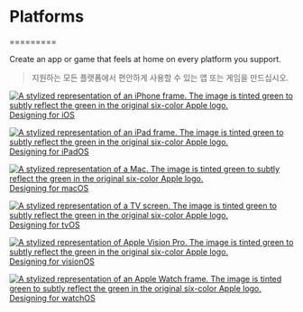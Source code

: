   
# **Platforms**  

=========



Create an app or game that feels at home on every platform you support.  

> 지원하는 모든 플랫폼에서 편안하게 사용할 수 있는 앱 또는 게임을 만드십시오.
>

[![A stylized representation of an iPhone frame. The image is tinted green to subtly reflect the green in the original six-color Apple logo.](https://docs-assets.developer.apple.com/published/ac38957475654c7811bb0e2001242c6b/platforms-designing-for-ios-thumbnail@2x.png) Designing for iOS](/design/human-interface-guidelines/designing-for-ios)

[![A stylized representation of an iPad frame. The image is tinted green to subtly reflect the green in the original six-color Apple logo.](https://docs-assets.developer.apple.com/published/2d73dfa7931a035fd311f6f2495f75e8/platforms-designing-for-ipados-thumbnail@2x.png) Designing for iPadOS](/design/human-interface-guidelines/designing-for-ipados)

[![A stylized representation of a Mac. The image is tinted green to subtly reflect the green in the original six-color Apple logo.](https://docs-assets.developer.apple.com/published/7b715538f806950fbc3d37fb8a07c5f8/platforms-designing-for-macos-thumbnail@2x.png) Designing for macOS](/design/human-interface-guidelines/designing-for-macos)

[![A stylized representation of a TV screen. The image is tinted green to subtly reflect the green in the original six-color Apple logo.](https://docs-assets.developer.apple.com/published/6afc96467783d4a828969e346841ff38/platforms-designing-for-tvos-thumbnail@2x.png) Designing for tvOS](/design/human-interface-guidelines/designing-for-tvos)

[![A stylized representation of Apple Vision Pro. The image is tinted green to subtly reflect the green in the original six-color Apple logo.](https://docs-assets.developer.apple.com/published/21e941a0a928ed72a452369de172d904/platforms-designing-for-visionos-thumbnail@2x.png) Designing for visionOS](/design/human-interface-guidelines/designing-for-visionos)

[![A stylized representation of an Apple Watch frame. The image is tinted green to subtly reflect the green in the original six-color Apple logo.](https://docs-assets.developer.apple.com/published/dd69cccef7898c67b4c69998b9a766a3/platforms-designing-for-watchos-thumbnail@2x.png) Designing for watchOS](/design/human-interface-guidelines/designing-for-watchos)

